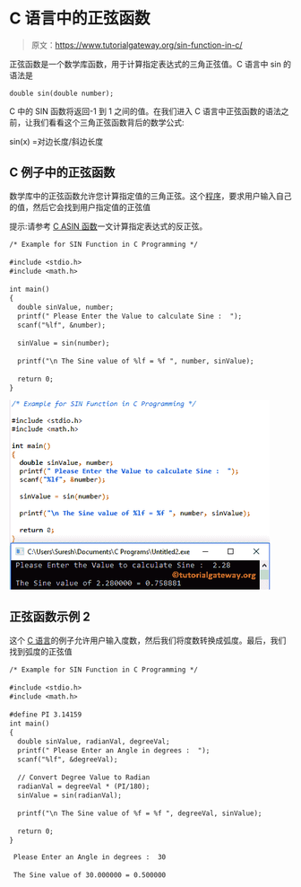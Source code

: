 # C 语言中的正弦函数

> 原文：<https://www.tutorialgateway.org/sin-function-in-c/>

正弦函数是一个数学库函数，用于计算指定表达式的三角正弦值。C 语言中 sin 的语法是

```
double sin(double number);
```

C 中的 SIN 函数将返回-1 到 1 之间的值。在我们进入 C 语言中正弦函数的语法之前，让我们看看这个三角正弦函数背后的数学公式:

sin(x) =对边长度/斜边长度

## C 例子中的正弦函数

数学库中的正弦函数允许您计算指定值的三角正弦。这个[程序](https://www.tutorialgateway.org/c-programming-examples/)，要求用户输入自己的值，然后它会找到用户指定值的正弦值

提示:请参考 [C ASIN 函数](https://www.tutorialgateway.org/asin-function-c/)一文计算指定表达式的反正弦。

```
/* Example for SIN Function in C Programming */

#include <stdio.h>
#include <math.h>

int main()
{
  double sinValue, number;
  printf(" Please Enter the Value to calculate Sine :  ");
  scanf("%lf", &number);

  sinValue = sin(number);

  printf("\n The Sine value of %lf = %f ", number, sinValue);

  return 0;
}
```

![SIN Function in C programming 1](img/46254052982c25a7f67a4796dd94e725.png)

## 正弦函数示例 2

这个 [C 语言](https://www.tutorialgateway.org/c-programming/)的例子允许用户输入度数，然后我们将度数转换成弧度。最后，我们找到弧度的正弦值

```
/* Example for SIN Function in C Programming */

#include <stdio.h>
#include <math.h>

#define PI 3.14159
int main()
{
  double sinValue, radianVal, degreeVal;
  printf(" Please Enter an Angle in degrees :  ");
  scanf("%lf", &degreeVal);

  // Convert Degree Value to Radian 
  radianVal = degreeVal * (PI/180);
  sinValue = sin(radianVal);

  printf("\n The Sine value of %f = %f ", degreeVal, sinValue);

  return 0;
}
```

```
 Please Enter an Angle in degrees :  30

 The Sine value of 30.000000 = 0.500000
```